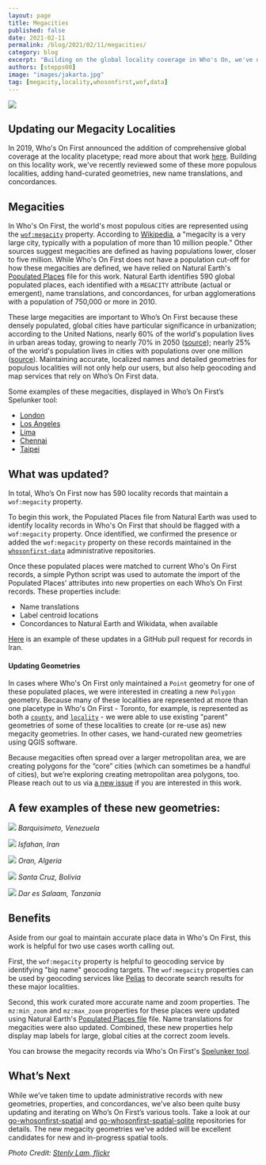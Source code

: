 ```yaml
---
layout: page
title: Megacities
published: false
date: 2021-02-11
permalink: /blog/2021/02/11/megacities/
category: blog
excerpt: "Building on the global locality coverage in Who's On, we've updated our megacities."
authors: [stepps00]
image: "images/jakarta.jpg"
tag: [megacity,locality,whosonfirst,wof,data]
---
```


<img src="images/jakarta.jpg" style="max-height:none !important;" />

## Updating our Megacity Localities

In 2019, Who's On First announced the addition of comprehensive global coverage at the locality placetype; read more about that work [here](https://www.whosonfirst.org/blog/2019/05/13/geonames/). Building on this locality work, we've recently reviewed some of these more populous localities, adding hand-curated geometries, new name translations, and concordances.

## Megacities

In Who's On First, the world's most populous cities are represented using the [`wof:megacity`](https://github.com/whosonfirst/whosonfirst-properties/blob/master/properties/wof/megacity.json) property. According to [Wikipedia](https://en.wikipedia.org/wiki/Megacity), a "megacity is a very large city, typically with a population of more than 10 million people." Other sources suggest megacities are defined as having populations lower, closer to five million. While Who's On First does not have a population cut-off for how these megacities are defined, we have relied on Natural Earth's [Populated Places](http://www.naturalearthdata.com/downloads/10m-cultural-vectors/) file for this work. Natural Earth identifies 590 global populated places, each identified with a `MEGACITY` attribute (actual or emergent), name translations, and concordances, for urban agglomerations with a population of 750,000 or more in 2010.

These large megacities are important to Who’s On First because these densely populated, global cities have particular significance in urbanization; according to the United Nations, nearly 60% of the world's population lives in urban areas today, growing to nearly 70% in 2050 ([source](https://web.archive.org/web/20210129003633/https://www.un.org/development/desa/en/news/population/2018-revision-of-world-urbanization-prospects.html)); nearly 25% of the world's population lives in cities with populations over one million ([source](https://web.archive.org/web/20210210102954/https://www.un.org/en/events/citiesday/assets/pdf/the_worlds_cities_in_2018_data_booklet.pdf)). Maintaining accurate, localized names and detailed geometries for populous localities will not only help our users, but also help geocoding and map services that rely on Who’s On First data.

Some examples of these megacities, displayed in Who’s On First’s Spelunker tool:

- [London](https://spelunker.whosonfirst.org/id/101750367/)
- [Los Angeles](https://spelunker.whosonfirst.org/id/85923517/)
- [Lima](https://spelunker.whosonfirst.org/id/421186805/)
- [Chennai](https://spelunker.whosonfirst.org/id/102029537/)
- [Taipei](https://spelunker.whosonfirst.org/id/102026641/)

## What was updated?

In total, Who’s On First now has 590 locality records that maintain a `wof:megacity` property.

To begin this work, the Populated Places file from Natural Earth was used to identify locality records in Who's On First that should be flagged with a `wof:megacity` property. Once identified, we confirmed the presence or added the `wof:megacity` property on these records maintained in the [`whosonfirst-data`](https://github.com/whosonfirst-data) administrative repositories.

Once these populated places were matched to current Who's On First records, a simple Python script was used to automate the import of the Populated Places’ attributes into new properties on each Who’s On First records. These properties include:

- Name translations
- Label centroid locations
- Concordances to Natural Earth and Wikidata, when available

[Here](https://github.com/whosonfirst-data/whosonfirst-data-admin-ir/pull/11/files) is an example of these updates in a GitHub pull request for records in Iran.

#### Updating Geometries

In cases where Who's On First only maintained a `Point` geometry for one of these populated places, we were interested in creating a new `Polygon` geometry. Because many of these localities are represented at more than one placetype in Who's On First - Toronto, for example, is represented as both a [`county`](https://spelunker.whosonfirst.org/id/890457465/), and [`locality`](https://spelunker.whosonfirst.org/id/101735835/) - we were able to use existing "parent" geometries of some of these localities to create (or re-use as) new megacity geometries. In other cases, we hand-curated new geometries using QGIS software.

Because megacities often spread over a larger metropolitan area, we are creating polygons for the “core” cities (which can sometimes be a handful of cities), but we’re exploring creating metropolitan area polygons, too. Please reach out to us via [a new issue](https://github.com/whosonfirst-data/whosonfirst-data/issues/new) if you are interested in this work.

## A few examples of these new geometries:

![](images/barquisimeto.png)
_Barquisimeto, Venezuela_


![](images/isfahan.png)
_Isfahan, Iran_


![](images/oran.png)
_Oran, Algeria_


![](images/santacruz.png)
_Santa Cruz, Bolivia_


![](images/daressalaam.png)
_Dar es Salaam, Tanzania_
 
## Benefits

Aside from our goal to maintain accurate place data in Who's On First, this work is helpful for two use cases worth calling out.

First, the `wof:megacity` property is helpful to geocoding service by identifying "big name" geocoding targets. The `wof:megacity` properties can be used by geocoding services like [Pelias](https://github.com/pelias/pelias) to decorate search results for these major localities.

Second, this work curated more accurate name and zoom properties. The `mz:min_zoom` and `mz:max_zoom` properties for these places were updated using Natural Earth's [Populated Places file](http://www.naturalearthdata.com/downloads/10m-cultural-vectors/) file. Name translations for megacities were also updated. Combined, these new properties help display map labels for large, global cities at the correct zoom levels.

You can browse the megacity records via Who's On First's [Spelunker tool](https://spelunker.whosonfirst.org/megacities/).

## What’s Next

While we’ve taken time to update administrative records with new geometries, properties, and concordances, we’ve also been quite busy updating and iterating on Who’s On First’s  various tools. Take a look at our [go-whosonfirst-spatial](https://github.com/whosonfirst/go-whosonfirst-spatial) and [go-whosonfirst-spatial-sqlite](https://github.com/whosonfirst/go-whosonfirst-spatial-sqlite) repositories for details. The new megacity geometries we've added will be excellent candidates for new and in-progress spatial tools.

_Photo Credit: [Stenly Lam, flickr](https://www.flickr.com/photos/stenlylam/5635983463/in/photolist-9A2TwF-5VmgKL-5RXnLp-7Ez8om-7bFLvz-8hhYce-7bKynJ-7bFLWH-7bFKT6-7bFLpi-7bFLLi-7bKzPj-7bKyNj-7bKAp9-7bFLc6-5WU1in-6hNwpM-6H8Viw-6hSEp1-vdpmMA-aDeQNG-9RkctE-9Rkbvu-Cs2BPJ-8acvrv-8acwpe-7qNjDw-8acxh6-9RkbX9-8acw7c-8acwue-bX2T26-bX2U6D-bX2Tht-bX2QS6-bX2Ump-8afLmm-bX2TYk-5Y8yM1-bX2Rfc-bX2UcH-cepdjo-bX2QMH-7ditKg-8afNUq-qMtQvP-8aczgB-cepeCh-cepesC-8afJCL)_